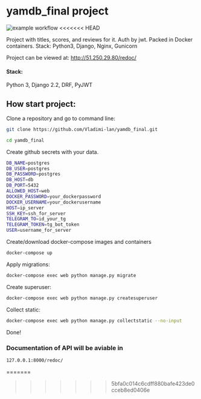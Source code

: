 # yamdb_final project

![example workflow](https://github.com/Vladimi-lan/yamdb_final/actions/workflows/yamdb_workflow.yml/badge.svg)
<<<<<<< HEAD

Project with titles, scores, and reviews for it. Auth by jwt.
Packed in Docker containers.
Stack: Python3, Django, Nginx, Gunicorn

Project can be viewed at:
http://51.250.29.80/redoc/

#### Stack: 
Python 3, Django 2.2, DRF, PyJWT

## How start project:

Clone a repository and go to command line:

```sh
git clone https://github.com/Vladimi-lan/yamdb_final.git
```

```sh
cd yamdb_final
```
Create github secrets with your data.

```sh
DB_NAME=postgres
DB_USER=postgres
DB_PASSWORD=postgres
DB_HOST=db
DB_PORT=5432
ALLOWED_HOST=web
DOCKER_PASSWORD=your_dockerpassword
DOCKER_USERNAME=your_dockerusername
HOST=ip_server
SSH_KEY=ssh_for_server
TELEGRAM_TO=id_your_tg
TELEGRAM_TOKEN=tg_bot_token
USER=username_for_server
```

Create/download docker-compose images and containers

```sh
docker-compose up
```

Apply migrations:


```sh
docker-compose exec web python manage.py migrate
```

Create superuser:

```sh
docker-compose exec web python manage.py createsuperuser
```

Collect static:

```sh
docker-compose exec web python manage.py collectstatic --no-input
```

Done!

### Documentation of API will be aviable in
```sh
127.0.0.1:8000/redoc/
```
=======
>>>>>>> 5bfa0c014c6cdff880bafe423de0cceb8ed0406e
